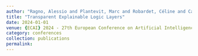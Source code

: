 ```yaml
---
author: "Ragno, Alessio and Plantevit, Marc and Robardet, Céline and Capobianco, Roberto"
title: "Transparent Explainable Logic Layers"
date: 2024-01-01
venue: {ECAI} 2024 - 27th European Conference on Artificial Intelligence, 19-24 October 2024, Santiago de Compostela, Spain - Including 13th Conference on Prestigious Applications of Intelligent Systems {(PAIS} 2024)
category: conferences
collection: publications
permalink: 
---
```

